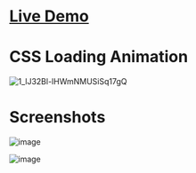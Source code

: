# <a href="https://madhav2008.github.io/CSS-Loading-Animation/">Live Demo</a>

# CSS Loading Animation

![1_lJ32Bl-lHWmNMUSiSq17gQ](https://user-images.githubusercontent.com/72864817/171863780-16f7afb7-32a5-4547-a427-23c8a8ed0524.png)

# Screenshots

![image](https://user-images.githubusercontent.com/72864817/171995283-b73dec00-936b-4899-b934-5e2beadb7d74.png)

![image](https://user-images.githubusercontent.com/72864817/171995333-c859a89e-0303-4562-a314-5995edbd22c6.png)
